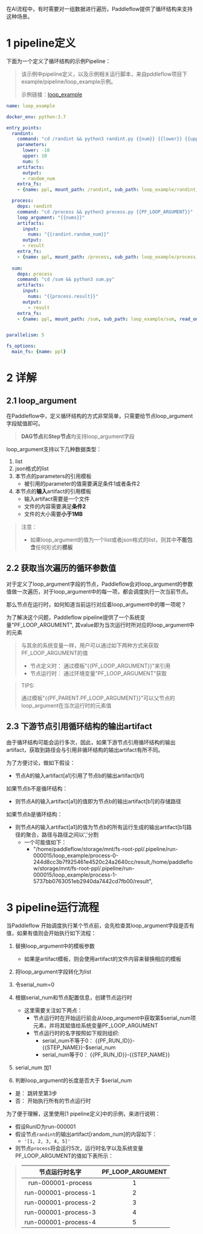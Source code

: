 在AI流程中，有时需要对一组数据进行遍历，Paddleflow提供了循环结构来支持这种场景。

# 1 pipeline定义
下面为一个定义了循环结构的示例Pipeline：

> 该示例中pipeline定义，以及示例相关运行脚本，来自pddleflow项目下example/pipeline/loop_example示例。
> 
> 示例链接：[loop_example][loop_example]

```yaml
name: loop_example

docker_env: python:3.7

entry_points:
  randint:
    command: "cd /randint && python3 randint.py {{num}} {{lower}} {{upper}}"
    parameters:
      lower: -10
      upper: 10
      num: 5
    artifacts:
      output:
      - random_num
    extra_fs:
    - {name: ppl, mount_path: /randint, sub_path: loop_example/randint, read_only: true}

  process:
    deps: randint
    command: "cd /process && python3 process.py {{PF_LOOP_ARGUMENT}}"
    loop_argument: "{{nums}}"
    artifacts:
      input:
        nums: "{{randint.random_num}}" 
      output:
      - result
    extra_fs:
    - {name: ppl, mount_path: /process, sub_path: loop_example/process, read_only: true}
  
  sum:
    deps: process
    command: "cd /sum && python3 sum.py"
    artifacts:
      input:
        nums: "{{process.result}}"
      output:
        - result
    extra_fs:
    - {name: ppl, mount_path: /sum, sub_path: loop_example/sum, read_only: true}


parallelism: 5

fs_options:
  main_fs: {name: ppl}
```

# 2 详解
## 2.1 loop_argument
在Paddleflow中，定义循环结构的方式非常简单，只需要给节点loop_argument字段赋值即可。

> **DAG节点**和**Step节点**均支持loop_argument字段

loop_argument支持以下几种数据类型：
1. list
2. json格式的list
3. 本节点的parameters的引用模板
   - 被引用的parameter的值需要满足条件1或者条件2
4. 本节点的**输入**artifact的引用模板
   - 输入artifact需要是一个文件
   - 文件的内容需要满足**条件2**
   - 文件的大小需要**小于1MB**

> 注意：
> 
> - 如果loop_argument的值为一个list或者json格式的list，则其中**不能包含**任何形式的**模板**
  
## 2.2 获取当次遍历的循环参数值
对于定义了loop_argument字段的节点，Paddleflow会对loop_argument的参数值做一次遍历，对于loop_argument中的每一项，都会调度执行一次当前节点。

那么节点在运行时，如何知道当前运行对应着loop_argument中的哪一项呢？

为了解决这个问题，Paddleflow pipeline提供了一个系统变量"PF_LOOP_ARGUMENT", 其value即为当次运行时所对应的loop_argument中的元素

> 与其余的系统变量一样，用户可以通过如下两种方式来获取PF_LOOP_ARGUMENT的值
>- 节点定义时： 通过模板"{{PF_LOOP_ARGUMENT}}"来引用
>- 节点运行时： 通过环境变量"PF_LOOP_ARGUMENT"获取

> TIPS:
> 
> 通过模板"{{PF_PARENT.PF_LOOP_ARGUMENT}}"可以父节点的loop_argument在当次运行时的元素值

## 2.3 下游节点引用循环结构的输出artifact
由于循环结构可能会运行多次，因此，如果下游节点引用循环结构的输出artifact，获取到路径会与引用非循环结构的输出artifact有所不同。

为了方便讨论，做如下假设：
- 节点A的输入artifact[a1]引用了节点b的输出artifact[b1]

如果节点b不是循环结构： 
- 则节点A的输入artifact[a1]的值即为节点b的输出artifact[b1]的存储路径

如果节点b是循环结构：
- 则节点A的输入artifact[a1]的值为节点b的所有运行生成的输出artifact[b1]路径的聚合，路径与路径之间以','分割
  - 一个可能值如下：
    - "/home/paddleflow/storage/mnt/fs-root-ppl/.pipeline/run-000015/loop_example/process-0-244d8cc3b7f925461e4520c24a2640cc/result,/home/paddleflow/storage/mnt/fs-root-ppl/.pipeline/run-000015/loop_example/process-1-5737bb0763051eb2940da7442cd7fb00/result",

# 3 pipeline运行流程
当Paddleflow 开始调度执行某个节点前，会先检查其loop_argument字段是否有值，如果有值则会开始执行如下流程：

1. 替换loop_argument中的模板参数
   - 如果是artifact模板，则会使用artifact的文件内容来替换相应的模板
2. 将loop_argument字段转化为list
3. 令serial_num=0
4. 根据serial_num和节点配置信息，创建节点运行时
   - 这里需要关注如下两点：
     - 节点运行时在开始运行前会从loop_argument中获取第$serial_num项元素，并将其赋值给系统变量PF_LOOP_ARGUMENT
     - 节点运行时的名字按照如下规则组织: 
       - serial_num不等于0： {{PF_RUN_ID}}-{{STEP_NAME}}-$serial_num
       - serial_num等于0： {{PF_RUN_ID}}-{{STEP_NAME}}
  
5. serial_num 加1
6. 判断loop_argument的长度是否大于 $serial_num
  - 是： 跳转至第3步
  - 否： 开始执行所有的节点运行时

为了便于理解，这里使用[1 pipeline定义]中的示例，来进行说明：
- 假设RunID为run-000001
- 假设节点`randint`的输出artifact[random_num]的内容如下：
  - `'[1, 2, 3, 4, 5]'`
- 则节点`process`将会运行5次，运行时名字以及系统变量PF_LOOP_ARGUMENT的值如下表所示：
  
>  | 节点运行时名字 | PF_LOOP_ARGUMENT |
>  | :---: |  :---: |
>  | run-000001-process | 1 |
>  | run-000001-process-1 | 2 |
>  | run-000001-process-2 | 3 |
>  | run-000001-process-3 | 4 |
>  | run-000001-process-4 | 5 |


[loop_example]: /example/pipeline/loop_example

